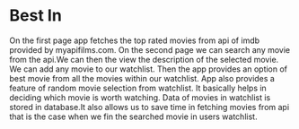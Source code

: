 # Best In
On the first page  app fetches the top rated movies from api of imdb provided by myapifilms.com. On the second page we can search any movie from the api.We can then the view the description of  the selected movie. We can add any movie to our watchlist. Then the app provides an option of best movie from  all the movies within our watchlist. App also provides a feature of random movie selection from watchlist. It basically helps in deciding which movie is worth watching. Data of movies in watchlist is stored in database.It also allows us to save time in fetching movies from api that is the case when we fin the searched movie in  users watchlist.
